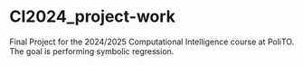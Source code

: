 # CI2024_project-work
Final Project for the 2024/2025 Computational Intelligence course at PoliTO.
The goal is performing symbolic regression.